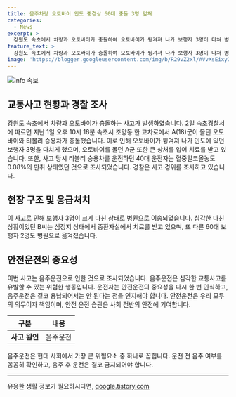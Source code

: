 ```yaml
---
title: 음주차량 오토바이 인도 중경상 60대 충돌 3명 덮쳐
categories:
  - News
excerpt: >
  강원도 속초에서 차량과 오토바이가 충돌하여 오토바이가 튕겨져 나가 보행자 3명이 다쳐 병원에 이송되었습니다. 사고는 속초시 조양동 한 교차로에서 발생했으며, 충격으로 오토바이는 보행자 3명을 덮쳤습니다. 중환자실에서 치료를 받고 있는 피해자와 만취 상태의 운전자로 인해 사고 경위가 조사 중에 있습니다. (150자)
feature_text: >
  강원도 속초에서 차량과 오토바이가 충돌하여 오토바이가 튕겨져 나가 보행자 3명이 다쳐 병원에 이송되었습니다. 사고는 속초시 조양동 한 교차로에서 발생했으며, 충격으로 오토바이는 보행자 3명을 덮쳤습니다. 중환자실에서 치료를 받고 있는 피해자와 만취 상태의 운전자로 인해 사고 경위가 조사 중에 있습니다. (150자)
image: 'https://blogger.googleusercontent.com/img/b/R29vZ2xl/AVvXsEixyZcFfHzMRdzZMjFBmAUKJYCLCGyLL1o632UiGVXcaFdKo_bkvkuCioo0uUKlGfBVcT3P84aROyZIXSBEx3Aw5nCQ3pTgDom1WDC4m8eifvWiAmWEEVb4x6G_l8C0QH225ldMjyaFvpxGEBGNO37VmDTDMHGhJPq73UglMfDca1-0aw/s1600/blogspot.png'
---
```


<p><img src="https://blogger.googleusercontent.com/img/b/R29vZ2xl/AVvXsEixyZcFfHzMRdzZMjFBmAUKJYCLCGyLL1o632UiGVXcaFdKo_bkvkuCioo0uUKlGfBVcT3P84aROyZIXSBEx3Aw5nCQ3pTgDom1WDC4m8eifvWiAmWEEVb4x6G_l8C0QH225ldMjyaFvpxGEBGNO37VmDTDMHGhJPq73UglMfDca1-0aw/s1600/blogspot.png" alt="info 속보" /></p>

<h2 data-ke-size="size26">교통사고 현황과 경찰 조사</h2>

<p data-ke-size="size16">강원도 속초에서 차량과 오토바이가 충돌하는 사고가 발생하였습니다. 2일 속초경찰서에 따르면 지난 1일 오후 10시 16분 속초시 조양동 한 교차로에서 A(18)군이 몰던 오토바이와 티볼리 승용차가 충돌했습니다. 이로 인해 오토바이가 튕겨져 나가 인도에 있던 보행자 3명을 다치게 했으며, 오토바이를 몰던 A군 또한 큰 상처를 입어 치료를 받고 있습니다. 또한, 사고 당시 티볼리 승용차를 운전하던 40대 운전자는 혈중알코올농도 0.08%의 만취 상태였던 것으로 조사되었습니다. 경찰은 사고 경위를 조사하고 있습니다.</p>

<h2 data-ke-size="size26">현장 구조 및 응급처치</h2>

<p data-ke-size="size16">이 사고로 인해 보행자 3명이 크게 다친 상태로 병원으로 이송되었습니다. 심각한 다친 상황이었던 B씨는 심정지 상태에서 중환자실에서 치료를 받고 있으며, 또 다른 60대 보행자 2명도 병원으로 옮겨졌습니다.</p>

<h2 data-ke-size="size26">안전운전의 중요성</h2>

<p data-ke-size="size16">이번 사고는 음주운전으로 인한 것으로 조사되었습니다. 음주운전은 심각한 교통사고를 유발할 수 있는 위험한 행동입니다. 운전자는 안전운전의 중요성을 다시 한 번 인식하고, 음주운전은 결코 용납되어서는 안 된다는 점을 인지해야 합니다. 안전운전은 우리 모두의 의무이자 책임이며, 안전 운전 습관은 사회 전반의 안전에 기여합니다.</p>

<table>
<thead>
    <tr>
        <th style="text-align: center;">구분</th>
        <th style="text-align: center;">내용</th>
    </tr>
</thead>
<tbody>
    <tr>
        <td style="text-align: center;"><b>사고 원인</b></td>
        <td style="text-align: center;">음주운전</td>
    </tr>
</tbody>
</table>

<p data-ke-size="size16">음주운전은 현대 사회에서 가장 큰 위험요소 중 하나로 꼽힙니다. 운전 전 음주 여부를 꼼꼼히 확인하고, 음주 후 운전은 결코 금지되어야 합니다.</p>

<p><hr></p>
유용한 생활 정보가 필요하시다면, <a href="https://qoogle.tistory.com" rel="dofollow">qoogle.tistory.com</a>


